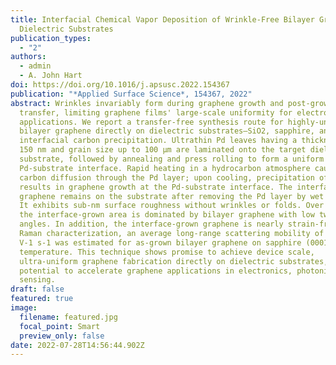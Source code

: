 ```yaml
---
title: Interfacial Chemical Vapor Deposition of Wrinkle-Free Bilayer Graphene on
  Dielectric Substrates
publication_types:
  - "2"
authors:
  - admin
  - A. John Hart
doi: https://doi.org/10.1016/j.apsusc.2022.154367
publication: "*Applied Surface Science*, 154367, 2022"
abstract: Wrinkles invariably form during graphene growth and post-growth
  transfer, limiting graphene films' large-scale uniformity for electronic
  applications. We report a transfer-free synthesis route for highly-uniform
  bilayer graphene directly on dielectric substrates—SiO2, sapphire, and MgO—by
  interfacial carbon precipitation. Ultrathin Pd leaves having a thickness of
  150 nm and grain size up to 100 µm are laminated onto the target dielectric
  substrate, followed by annealing and press rolling to form a uniform
  Pd-substrate interface. Rapid heating in a hydrocarbon atmosphere causes
  carbon diffusion through the Pd layer; upon cooling, precipitation of carbon
  results in graphene growth at the Pd-substrate interface. The interface-grown
  graphene remains on the substrate after removing the Pd layer by wet etching.
  It exhibits sub-nm surface roughness without wrinkles or folds. Over 94% of
  the interface-grown area is dominated by bilayer graphene with low twist
  angles. In addition, the interface-grown graphene is nearly strain-free. From
  Raman characterization, an average long-range scattering mobility of ∼1000 cm2
  V-1 s-1 was estimated for as-grown bilayer graphene on sapphire (0001) at room
  temperature. This technique shows promise to achieve device scale,
  ultra-uniform graphene fabrication directly on dielectric substrates, with the
  potential to accelerate graphene applications in electronics, photonics, and
  sensing.
draft: false
featured: true
image:
  filename: featured.jpg
  focal_point: Smart
  preview_only: false
date: 2022-07-28T14:56:44.902Z
---
```

